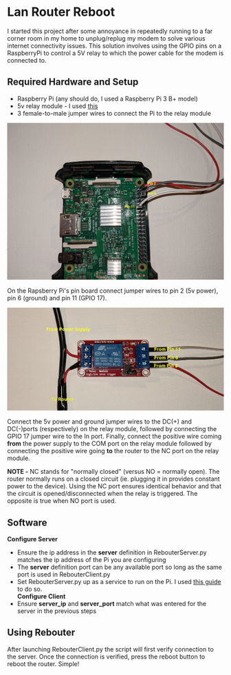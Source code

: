
# Lan Router Reboot

I started this project after some annoyance in repeatedly running to a far corner 
room in my home to unplug/replug my modem to solve various internet connectivity issues.
This solution involves using the GPIO pins on a RaspberryPi to control a 5V
relay to which the power cable for the modem is connected to.

## Required Hardware and Setup
* Raspberry Pi (any should do, I used a Raspberry Pi 3 B+ model)
* 5v relay module - I used [this](https://www.amazon.com/gp/product/B00LW15A4W/ref=ppx_yo_dt_b_asin_title_o03_s00?ie=UTF8&psc=1)
* 3 female-to-male jumper wires to connect the Pi to the relay module

![Pi_wiring](Pi_wiring.jpg)

On the Rapsberry Pi's pin board connect jumper wires to pin 2 (5v power), pin 6 
(ground) and pin 11 (GPIO 17). 

![Relay_wiring](relay_wiring.jpg)

Connect the 5v power and ground jumper wires to the
DC(+) and DC(-)ports (respectively) on the relay module, followed by connecting
the GPIO 17 jumper wire to the In port. Finally, connect the positive wire coming
**from** the power supply to the COM port on the relay module followed by connecting the positive
wire going **to** the router to the NC port on the relay module.  
  
**NOTE -** NC stands for "normally closed" (versus NO = normally open). The router normally runs on
a closed circuit (ie. plugging it in provides constant power to the device). Using the NC port ensures
identical behavior and that the circuit is opened/disconnected when the relay is triggered. The 
opposite is true when NO port is used.

## Software
**Configure Server**  
* Ensure the ip address in the **server** definition in RebouterServer.py matches the ip address of the Pi you are configuring
* The **server** definition port can be any available port so long as the same port is used in RebouterClient.py
* Set RebouterServer.py up as a service to run on the Pi. I used [this guide](https://github.com/torfsen/python-systemd-tutorial) to do so.  
**Configure Client**
* Ensure **server_ip** and **server_port** match what was entered for the server in the previous steps

## Using Rebouter
After launching RebouterClient.py the script will first verify connection to the server. 
Once the connection is verified, press the reboot button to reboot the router. Simple!